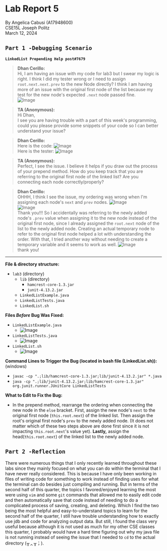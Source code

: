 # Lab Report 5
By Angelica Cabusi (A17948600)\
CSE15L Joseph Politz\
March 12, 2024
## `Part 1 -Debugging Scenario`
**```LinkedList Prepending Help post#7679```**
> **Dhan Cerillo:**\
> Hi, I am having an issue with my code for lab3 but I swear my logic is right. I think I did my tester wrong or I need to assign ```root.next.next.prev``` to the new Node directly? I think I am having more of an issue with the original first node of the list because my test for the new node's expected `.next` node passed fine.\
![Image](L5_2.png)

> **TA (Anonymous):**\
> Hi Dhan,\
> I see you are having trouble with a part of this week's programming, could you please provide some snippets of your code so I can better understand your issue?

> **Dhan Cerillo:**\
> Here is the code:
> ![Image](L5_4.png)\
> Here is the tester:
> ![Image](L5_3.png)

> **TA (Anonymous):**\
> Perfect, I see the issue. I believe it helps if you draw out the process of your prepend method. How do you keep track that you are referring to the original first node of the linked list? Are you connecting each node correctly/properly?

> **Dhan Cerillo:**\
> OHHH, I think I see the issue, my ordering was wrong when I'm assigning each node's `next` and `prev` nodes.
>  ![Image](L5_5.png)\
>  ![Image](L5_6.png)\
> Thank you!!! So I accidentally was referring to the newly added node's `.prev` value when assigning it to the new node instead of the original first node, since I already assigned the `root.next` node of the list to the newly added node. Creating an actual temporary node to refer to the original first node helped a lot with understanding the order. With that, I tried another way without needing to create a temporary variable and it seems to work as well.
> ![Image](L5_7.png)\
> thank you!

---
**File & directory structure:**
- `lab3` (directory)
  - `lib` (directory)
    - `hamcrest-core-1.3.jar`
    - `junit-4.13.2.jar`
  - `LinkedListExample.java`
  - `LinkedListTests.java`
  - `LinkedList.sh`

**Files _Before_ Bug Was Fixed:**
- `LinkedListExample.java`
  - ![Image](L5_4.png)
- `LinkedListTests.java` 
  - ![Image](L5_3.png)
- `LinkedList.sh`
  - ![Image](L5_9.png)

**Command Lines to Trigger the Bug (located in bash file (LinkedList.sh)):**  (windows)
- `javac -cp ".;lib/hamcrest-core-1.3.jar;lib/junit-4.13.2.jar" *.java`
- `java -cp ".;lib/junit-4.13.2.jar;lib/hamcrest-core-1.3.jar" org.junit.runner.JUnitCore LinkedListTests`

**What to Edit to Fix the Bug:**
- In the prepend method, rearrange the ordering when connecting the new node in the `else` bracket. First, assign the new node's `next` to the original first node (`this.root.next`) of the linked list. Then assign the root's original first node's `prev` to the newly added node. (It does not matter which of these two steps above are done first since it is not impacting `this.root.next`'s value yet). **Lastly,** assign the head(`this.root.next`) of the linked list to the newly added node.


## `Part 2 -Reflection`
There were numerous things that I only recently learned throughout these labs since they mainly focused on what you can do within the terminal that I have never really considered. This is because I have only been working in files of writing code for something to work instead of finding uses for what the terminal can do besides just compiling and running. But in terms of the second half of this quarter, the topics I favored/enjoyed learning the most were using `vim` and some `git` commands that allowed me to easily edit code and then automatically save that code instead of needing to do a complicated process of saving, creating, and deleting. Which I find the two being the most helpful and easy-to-understand topics to learn for the second half of the quarter, I still have trouble understanding how to exactly use jdb and code for analyzing output data. But still, I found the class very useful because although it is not used as much for my other CSE classes this quarter, I probably would have a hard time figuring out why my java file is not running instead of seeing the issue that I needed to `cd` to the actual directory (╥ᆺ╥；). 
